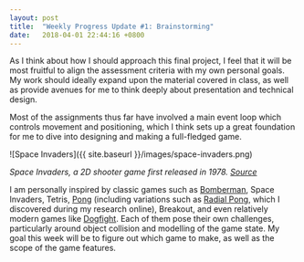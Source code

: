 ```yaml
---
layout: post
title:  "Weekly Progress Update #1: Brainstorming"
date:   2018-04-01 22:44:16 +0800
---
```

As I think about how I should approach this final project, I feel that it will be most fruitful to align the assessment criteria with my own personal goals. My work should ideally expand upon the material covered in class, as well as provide avenues for me to think deeply about presentation and technical design.

Most of the assignments thus far have involved a main event loop which controls movement and positioning, which I think sets up a great foundation for me to dive into designing and making a full-fledged game.

![Space Invaders]({{ site.baseurl }}/images/space-invaders.png)

_Space Invaders, a 2D shooter game first released in 1978. [Source](https://www.muralswallpaper.com/app/uploads/space-invaders-retro-plain.jpg)_

I am personally inspired by classic games such as [Bomberman][bomberman], Space Invaders, Tetris, [Pong][pong] (including variations such as [Radial Pong][radial-pong], which I discovered during my research online), Breakout, and even relatively modern games like [Dogfight][dogfight]. Each of them pose their own challenges, particularly around object collision and modelling of the game state. My goal this week will be to figure out which game to make, as well as the scope of the game features.

[bomberman]: http://www.arcadespot.com/game/bomberman/
[pong]: http://www.ponggame.org/
[radial-pong]: http://www.ponggame.org/radial-pong.php
[dogfight]: https://armorgames.com/play/3227/dogfight
